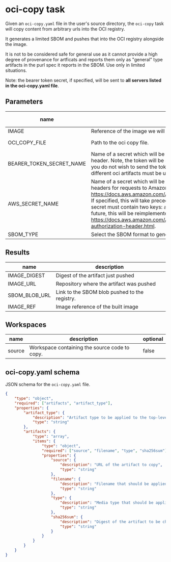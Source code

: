 # oci-copy task

Given an `oci-copy.yaml` file in the user's source directory, the `oci-copy` task will copy content from arbitrary urls into the OCI registry.

It generates a limited SBOM and pushes that into the OCI registry alongside the image.

It is not to be considered safe for general use as it cannot provide a high degree of provenance for artficats and reports them only as "general" type artifacts in the purl spec it reports in the SBOM. Use only in limited situations.

Note: the bearer token secret, if specified, will be sent to **all servers listed in the oci-copy.yaml file**.

## Parameters
|name|description|default value|required|
|---|---|---|---|
|IMAGE|Reference of the image we will push||true|
|OCI_COPY_FILE|Path to the oci copy file.|./oci-copy.yaml|false|
|BEARER_TOKEN_SECRET_NAME|Name of a secret which will be made available to the build as an Authorization header. Note, the token will be sent to all servers found in the oci-copy.yaml file. If you do not wish to send the token to all servers, different taskruns and therefore different oci artifacts must be used.|does-not-exist|false|
|AWS_SECRET_NAME|Name of a secret which will be made available to the build to construct Authorization headers for requests to Amazon S3 using v2 auth https://docs.aws.amazon.com/AmazonS3/latest/userguide/RESTAuthentication.html. If specified, this will take precedence over BEARER_TOKEN_SECRET_NAME. The secret must contain two keys: `aws_access_key_id` and `aws_secret_access_key`. In the future, this will be reimplemented to use v4 auth: https://docs.aws.amazon.com/AmazonS3/latest/API/sigv4-auth-using-authorization-header.html.|does-not-exist|false|
|SBOM_TYPE|Select the SBOM format to generate. Valid values: spdx, cyclonedx.|cyclonedx|false|

## Results
|name|description|
|---|---|
|IMAGE_DIGEST|Digest of the artifact just pushed|
|IMAGE_URL|Repository where the artifact was pushed|
|SBOM_BLOB_URL|Link to the SBOM blob pushed to the registry.|
|IMAGE_REF|Image reference of the built image|

## Workspaces
|name|description|optional|
|---|---|---|
|source|Workspace containing the source code to copy.|false|

## oci-copy.yaml schema
JSON schema for the `oci-copy.yaml` file.

```json
{
    "type": "object",
    "required": ["artifacts", "artifact_type"],
    "properties": {
        "artifact_type": {
            "description": "Artifact type to be applied to the top-level OCI artifact, i.e. `application/x-mlmodel`",
            "type": "string"
        },
        "artifacts": {
            "type": "array",
            "items": {
                "type": "object",
                "required": ["source", "filename", "type", "sha256sum"],
                "properties": {
                    "source": {
                        "description": "URL of the artifact to copy",
                        "type": "string"
                    },
                    "filename": {
                        "description": "Filename that should be applied to the artifact in the OCI registry",
                        "type": "string"
                    },
                    "type": {
                        "description": "Media type that should be applied to the artifact in the OCI registry",
                        "type": "string"
                    },
                    "sha256sum": {
                        "description": "Digest of the artifact to be checked before copy",
                        "type": "string"
                    }
                }
            }
        }
    }
}
```
